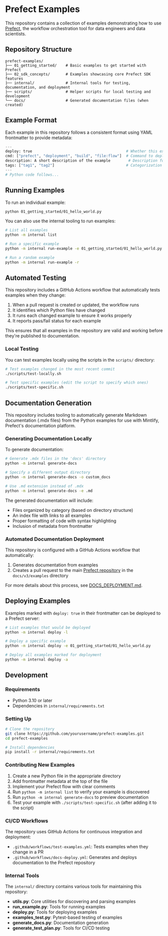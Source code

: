 # Prefect Examples

This repository contains a collection of examples demonstrating how to use [Prefect](https://www.prefect.io/), the workflow orchestration tool for data engineers and data scientists.

## Repository Structure

```
prefect-examples/
├── 01_getting_started/    # Basic examples to get started with Prefect
├── 02_sdk_concepts/       # Examples showcasing core Prefect SDK features
├── internal/              # Internal tools for testing, documentation, and deployment
├── scripts/               # Helper scripts for local testing and development
└── docs/                  # Generated documentation files (when created)
```

## Example Format

Each example in this repository follows a consistent format using YAML frontmatter to provide metadata:

```python
---
deploy: true                                          # Whether this example should be deployed
cmd: ["prefect", "deployment", "build", "file:flow"]  # Command to deploy this example
description: A short description of the example        # Description for documentation
tags: ["tag1", "tag2"]                                # Categorization tags
---
# Python code follows...
```

## Running Examples

To run an individual example:

```bash
python 01_getting_started/01_hello_world.py
```

You can also use the internal tooling to run examples:

```bash
# List all examples
python -m internal list

# Run a specific example
python -m internal run-example -e 01_getting_started/01_hello_world.py

# Run a random example
python -m internal run-example -r
```

## Automated Testing

This repository includes a GitHub Actions workflow that automatically tests examples when they change:

1. When a pull request is created or updated, the workflow runs
2. It identifies which Python files have changed
3. It runs each changed example to ensure it works properly
4. It reports pass/fail status for each example

This ensures that all examples in the repository are valid and working before they're published to documentation.

### Local Testing

You can test examples locally using the scripts in the `scripts/` directory:

```bash
# Test examples changed in the most recent commit
./scripts/test-locally.sh

# Test specific examples (edit the script to specify which ones)
./scripts/test-specific.sh
```

## Documentation Generation

This repository includes tooling to automatically generate Markdown documentation (.mdx files) from the Python examples for use with Mintlify, Prefect's documentation platform.

### Generating Documentation Locally

To generate documentation:

```bash
# Generate .mdx files in the 'docs' directory
python -m internal generate-docs

# Specify a different output directory
python -m internal generate-docs -o custom_docs

# Use .md extension instead of .mdx
python -m internal generate-docs -e .md
```

The generated documentation will include:
- Files organized by category (based on directory structure)
- An index file with links to all examples
- Proper formatting of code with syntax highlighting
- Inclusion of metadata from frontmatter

### Automated Documentation Deployment

This repository is configured with a GitHub Actions workflow that automatically:

1. Generates documentation from examples
2. Creates a pull request to the main [Prefect repository](https://github.com/PrefectHQ/prefect) in the `docs/v3/examples` directory

For more details about this process, see [DOCS_DEPLOYMENT.md](DOCS_DEPLOYMENT.md).

## Deploying Examples

Examples marked with `deploy: true` in their frontmatter can be deployed to a Prefect server:

```bash
# List examples that would be deployed
python -m internal deploy -l

# Deploy a specific example
python -m internal deploy -e 01_getting_started/01_hello_world.py

# Deploy all examples marked for deployment
python -m internal deploy -a
```

## Development

### Requirements

- Python 3.10 or later
- Dependencies in `internal/requirements.txt`

### Setting Up

```bash
# Clone the repository
git clone https://github.com/yourusername/prefect-examples.git
cd prefect-examples

# Install dependencies
pip install -r internal/requirements.txt
```

### Contributing New Examples

1. Create a new Python file in the appropriate directory
2. Add frontmatter metadata at the top of the file
3. Implement your Prefect flow with clear comments
4. Run `python -m internal list` to verify your example is discovered
5. Run `python -m internal generate-docs` to preview documentation
6. Test your example with `./scripts/test-specific.sh` (after adding it to the script)

### CI/CD Workflows

The repository uses GitHub Actions for continuous integration and deployment:

- `.github/workflows/test-examples.yml`: Tests examples when they change in a PR
- `.github/workflows/docs-deploy.yml`: Generates and deploys documentation to the Prefect repository

### Internal Tools

The `internal/` directory contains various tools for maintaining this repository:

- **utils.py**: Core utilities for discovering and parsing examples
- **run_example.py**: Tools for running examples
- **deploy.py**: Tools for deploying examples
- **examples_test.py**: Pytest-based testing of examples
- **generate_docs.py**: Documentation generation
- **generate_test_plan.py**: Tools for CI/CD testing

